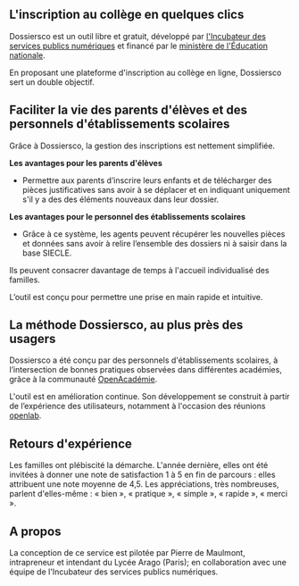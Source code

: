 ## L'inscription au collège en quelques clics

Dossiersco est un outil libre et gratuit, développé par [l'Incubateur des services publics numériques](https://beta.gouv.fr/) et financé par le [ministère de l'Éducation nationale](https://www.education.gouv.fr/).

En proposant une plateforme d'inscription au collège en ligne, Dossiersco sert un double objectif.

## Faciliter la vie des parents d'élèves et des personnels d'établissements scolaires

Grâce à Dossiersco, la gestion des inscriptions est nettement simplifiée. 

**Les avantages pour les parents d'élèves**
- Permettre aux parents d’inscrire leurs enfants et de télécharger des pièces justificatives sans avoir à se déplacer et en indiquant uniquement s'il y a des des éléments nouveaux dans leur dossier.

**Les avantages pour le personnel des établissements scolaires**

- Grâce à ce système, les agents peuvent récupérer les nouvelles pièces et données sans avoir à relire l’ensemble des dossiers ni à saisir dans la base SIECLE. 

Ils peuvent consacrer davantage de temps à  l'accueil individualisé des familles. 

L’outil est conçu pour permettre une prise en main  rapide et intuitive.

## La méthode Dossiersco, au plus près des usagers
Dossiersco a été conçu par des personnels d'établissements scolaires, à l’intersection de bonnes pratiques observées dans différentes académies, grâce à la communauté [OpenAcadémie](https://openacademie.beta.gouv.fr/). 
 
L'outil est en amélioration continue. Son développement se construit à partir de l’expérience des utilisateurs, notamment à l'occasion des réunions [openlab](http://blog.dossiersco.fr/openlab/2019/04/11/construire-dossiersco.html).

## Retours d'expérience

Les familles ont plébiscité la démarche.
L'année dernière, elles ont été invitées à donner une note de satisfaction 1 à 5 en fin de parcours : elles attribuent une note moyenne de 4,5.
Les appréciations, très nombreuses, parlent d'elles-même : « bien », « pratique », « simple », « rapide », « merci ».

## A propos

La conception de ce service est pilotée par Pierre de Maulmont, intrapreneur et intendant du Lycée Arago (Paris); en collaboration avec une équipe de l'Incubateur des services publics numériques.
